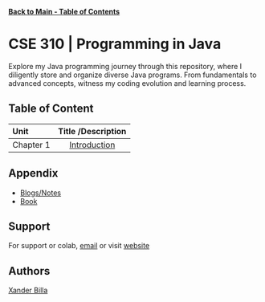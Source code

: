 [**Back to Main - Table of Contents**](https://github.com/xanderbilla/LPU-Academics#readme)

# CSE 310 | Programming in Java

Explore my Java programming journey through this repository, where I diligently store and organize diverse Java programs. From fundamentals to advanced concepts, witness my coding evolution and learning process.

## Table of Content

| Unit      |                                       Title /Description                                       |
| :-------- | :--------------------------------------------------------------------------------------------: |
| Chapter 1 | [Introduction](https://github.com/xanderbilla/LPU-Academics/tree/main/Docs/CSE310/CSE310_1.md) |

## Appendix

- [Blogs/Notes](https://xanderbilla.com/series/java)
- [Book](https://www.amazon.in/JAVA-COMPLETE-REFERENCE-Herbert-Schildt/dp/9355323719/ref=pd_lpo_sccl_1/258-7374788-6944108?pd_rd_w=sSoMq&content-id=amzn1.sym.c3daf87c-2802-47b7-8fa4-23dc91a4fca7&pf_rd_p=c3daf87c-2802-47b7-8fa4-23dc91a4fca7&pf_rd_r=C22QBTWSADVN71MF1TJZ&pd_rd_wg=vGCGq&pd_rd_r=f7bb1e96-3590-4b8c-bed2-19c679da7e87&pd_rd_i=9355323719&psc=1)

## Support

For support or colab, [email](mailto:dev.xanderbilla@gmail.com) or visit [website](https://xanderbilla.com)

## Authors

[Xander Billa](https://xanderbilla.com)
